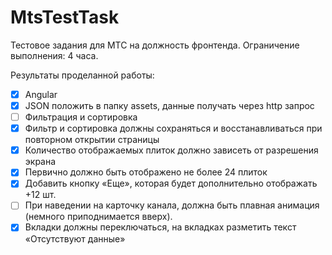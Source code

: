 # MtsTestTask

Тестовое задания для MTC на должность фронтенда. Ограничение выполнения: 4 часа.

Результаты проделанной работы:
 - [x] Angular
- [x] JSON положить в папку assets, данные получать через http запрос
 - [ ] Фильтрация и сортировка
 - [x] Фильтр и сортировка должны сохраняться и восстанавливаться при повторном открытии страницы
 - [x] Количество отображаемых плиток должно зависеть от разрешения экрана
 - [x] Первично должно быть отображено не более 24 плиток
 - [x] Добавить кнопку «Еще», которая будет дополнительно отображать +12 шт.
 - [ ] При наведении на карточку канала, должна быть плавная анимация (немного приподнимается вверх).
 - [x] Вкладки должны переключаться, на вкладках разметить текст «Отсутствуют данные»
